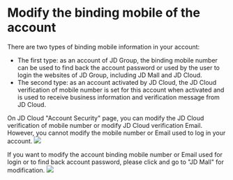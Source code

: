 # Modify the binding mobile of the account
There are two types of binding mobile information in your account:
 - The first type: as an account of JD Group, the binding mobile number can be used to find back the account password or used by the user to login the websites of JD Group, including JD Mall and JD Cloud.
 - The second type: as an account activated by JD Cloud, the JD Cloud verification of mobile number is set for this account when activated and is used to receive business information and verification message from JD Cloud.

On JD Cloud "Account Security" page, you can modify the JD Cloud verification of mobile number or modify JD Cloud verification Email. However, you cannot modify the mobile number or Email used to log in your account.
![](https://github.com/jdcloudcom/en/blob/en-signin-signup/image/User/Account%20Management/Change%20your%20phone%20number/%E4%BF%AE%E6%94%B9%E9%9B%86%E5%9B%A2%E7%BB%91%E5%AE%9A%E6%89%8B%E6%9C%BA%E5%8F%B7.png)

If you want to modify the account binding mobile number or Email used for login or to find back account password, please click and go to "JD Mall" for modification.
![](https://github.com/jdcloudcom/en/blob/20190319-limeijuan/image/User/Account-Management/Change-your-phone-number/%E4%BF%AE%E6%94%B9%E9%82%AE%E7%AE%B1.png)

